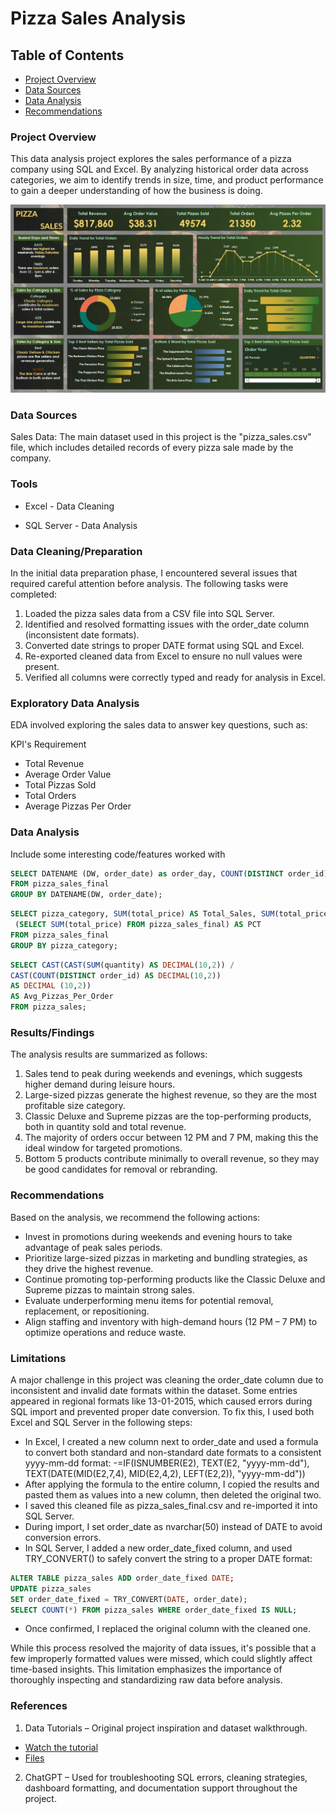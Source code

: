 # Pizza Sales Analysis

## Table of Contents

- [Project Overview](#project-overview)
- [Data Sources](#data-sources)
- [Data Analysis](#data-analysis)
- [Recommendations](#recommendations)

### Project Overview

This data analysis project explores the sales performance of a pizza company using SQL and Excel. By analyzing historical order data across categories, we aim to identify trends in size, time, and product performance to gain a deeper understanding of how the business is doing.

![Dashboard](final_dashboard.JPG)

### Data Sources

Sales Data: The main dataset used in this project is the "pizza_sales.csv" file, which includes detailed records of every pizza sale made by the company.

### Tools
- Excel - Data Cleaning 

- SQL Server - Data Analysis

### Data Cleaning/Preparation

In the initial data preparation phase, I encountered several issues that required careful attention before analysis. The following tasks were completed:
1. Loaded the pizza sales data from a CSV file into SQL Server.
2. Identified and resolved formatting issues with the order_date column (inconsistent date formats).
3. Converted date strings to proper DATE format using SQL and Excel.
4. Re-exported cleaned data from Excel to ensure no null values were present.
5. Verified all columns were correctly typed and ready for analysis in Excel.

### Exploratory Data Analysis

EDA involved exploring the sales data to answer key questions, such as:

KPI's Requirement
- Total Revenue
- Average Order Value
- Total Pizzas Sold
- Total Orders
- Average Pizzas Per Order

### Data Analysis

Include some interesting code/features worked with

```sql
SELECT DATENAME (DW, order_date) as order_day, COUNT(DISTINCT order_id) AS Total_orders
FROM pizza_sales_final
GROUP BY DATENAME(DW, order_date);
```

```sql
SELECT pizza_category, SUM(total_price) AS Total_Sales, SUM(total_price) * 100 /
 (SELECT SUM(total_price) FROM pizza_sales_final) AS PCT
FROM pizza_sales_final
GROUP BY pizza_category;

```

```sql
SELECT CAST(CAST(SUM(quantity) AS DECIMAL(10,2)) /
CAST(COUNT(DISTINCT order_id) AS DECIMAL(10,2)) 
AS DECIMAL (10,2))
AS Avg_Pizzas_Per_Order
FROM pizza_sales;
```

### Results/Findings

The analysis results are summarized as follows:
1. Sales tend to peak during weekends and evenings, which suggests higher demand during leisure hours.
2. Large-sized pizzas generate the highest revenue, so they are the most profitable size category.
3. Classic Deluxe and Supreme pizzas are the top-performing products, both in quantity sold and total revenue.
4. The majority of orders occur between 12 PM and 7 PM, making this the ideal window for targeted promotions.
5. Bottom 5 products contribute minimally to overall revenue, so they may be good candidates for removal or rebranding.

### Recommendations

Based on the analysis, we recommend the following actions:
- Invest in promotions during weekends and evening hours to take advantage of peak sales periods.
- Prioritize large-sized pizzas in marketing and bundling strategies, as they drive the highest revenue.
- Continue promoting top-performing products like the Classic Deluxe and Supreme pizzas to maintain strong sales.
- Evaluate underperforming menu items for potential removal, replacement, or repositioning.
- Align staffing and inventory with high-demand hours (12 PM – 7 PM) to optimize operations and reduce waste.

### Limitations

A major challenge in this project was cleaning the order_date column due to inconsistent and invalid date formats within the dataset. Some entries appeared in regional formats like 13-01-2015, which caused errors during SQL import and prevented proper date conversion. To fix this, I used both Excel and SQL Server in the following steps:

- In Excel, I created a new column next to order_date and used a formula to convert both standard and non-standard date formats to a consistent yyyy-mm-dd format:
  -=IF(ISNUMBER(E2), TEXT(E2, "yyyy-mm-dd"), TEXT(DATE(MID(E2,7,4), MID(E2,4,2), LEFT(E2,2)), "yyyy-mm-dd"))
- After applying the formula to the entire column, I copied the results and pasted them as values into a new column, then deleted the original two.
- I saved this cleaned file as pizza_sales_final.csv and re-imported it into SQL Server.
- During import, I set order_date as nvarchar(50) instead of DATE to avoid conversion errors.
- In SQL Server, I added a new order_date_fixed column, and used TRY_CONVERT() to safely convert the string to a proper DATE format:
```sql
ALTER TABLE pizza_sales ADD order_date_fixed DATE;
UPDATE pizza_sales
SET order_date_fixed = TRY_CONVERT(DATE, order_date);
SELECT COUNT(*) FROM pizza_sales WHERE order_date_fixed IS NULL;
```
- Once confirmed, I replaced the original column with the cleaned one.

While this process resolved the majority of data issues, it's possible that a few improperly formatted values were missed, which could slightly affect time-based insights. This limitation emphasizes the importance of thoroughly inspecting and standardizing raw data before analysis.

### References
1. Data Tutorials – Original project inspiration and dataset walkthrough.
  - [Watch the tutorial](https://www.youtube.com/watch?v=3Acmk-rqn6c&list=PLO9LeSU_vHCWpfLDRTT5nBz9Z0libOs5k&ab_channel=DataTutorials )
  - [Files](https://drive.google.com/drive/folders/1ecpBALfFUMSK-GOnk-X4nZhC_uK18zih)
2. ChatGPT – Used for troubleshooting SQL errors, cleaning strategies, dashboard formatting, and documentation support throughout the project.
















